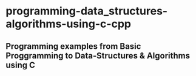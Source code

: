 # programming-data_structures-algorithms-using-c-cpp
## Programming examples from Basic Proggramming to Data-Structures & Algorithms using C
